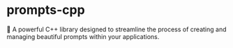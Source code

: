 # prompts-cpp
🎨 A powerful C++ library designed to streamline the process of creating and managing beautiful prompts within your applications. 
